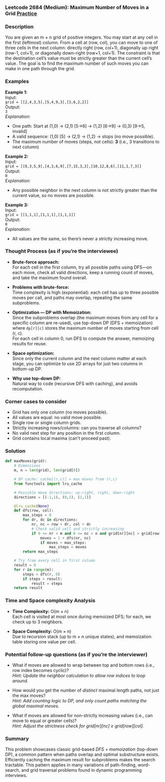 ### Leetcode 2684 (Medium): Maximum Number of Moves in a Grid [Practice](https://leetcode.com/problems/maximum-number-of-moves-in-a-grid)

### Description  
You are given an m × n grid of positive integers. You may start at any cell in the first (leftmost) column. From a cell at (row, col), you can move to one of three cells in the next column: directly right (row, col+1), diagonally up-right (row-1, col+1), or diagonally down-right (row+1, col+1). The constraint is that the destination cell’s value must be strictly greater than the current cell’s value. The goal is to find the maximum number of such moves you can make in one path through the grid.

### Examples  

**Example 1:**  
Input:  
`grid = [[2,4,3,5],[5,4,9,3],[3,6,2,2]]`  
Output:  
`3`  
*Explanation:*
- One path: Start at (1,0) → (2,1) [5→6] → (1,2) [6→9] → (0,3) [9→5, invalid]  
- A valid sequence: (1,0) [5] → (2,1)  → (1,2)  → stops (no move possible).  
- The maximum number of moves (steps, not cells): **3** (i.e., 3 transitions to next column)

**Example 2:**  
Input:  
`grid = [[8,3,5,9],[4,3,6,9],[7,15,3,2],[10,12,8,6],[11,1,7,3]]`  
Output:  
`0`  
*Explanation:*
- Any possible neighbor in the next column is not strictly greater than the current value, so no moves are possible.

**Example 3:**  
Input:  
`grid = [[1,1,1],[1,1,1],[1,1,1]]`  
Output:  
`0`  
*Explanation:*
- All values are the same, so there’s never a strictly increasing move.

### Thought Process (as if you’re the interviewee)  
- **Brute-force approach:**  
  For each cell in the first column, try all possible paths using DFS—on each move, check all valid directions, keep a running count of moves, and take the maximum found overall.

- **Problems with brute-force:**  
  Time complexity is high (exponential): each cell has up to three possible moves per call, and paths may overlap, repeating the same subproblems.

- **Optimization — DP with Memoization:**  
  Since the subproblems overlap (the maximum moves from any cell for a specific column are re-used), use top-down DP (DFS + memoization) where `dp[r][c]` stores the maximum number of moves starting from cell (r, c).  
  For each cell in column 0, run DFS to compute the answer, memoizing results for reuse.

- **Space optimization:**  
  Since only the current column and the next column matter at each stage, you can optimize to use 2D arrays for just two columns in bottom-up DP.

- **Why use top-down DP:**  
  Natural way to code (recursive DFS with caching), and avoids recomputation.

### Corner cases to consider  
- Grid has only one column (no moves possible).
- All values are equal: no valid move possible.
- Single row or single column grids.
- Strictly increasing rows/columns: can you traverse all columns?
- No valid next step for any position in the first column.
- Grid contains local maxima (can't proceed past).

### Solution

```python
def maxMoves(grid):
    # Dimensions
    m, n = len(grid), len(grid[0])

    # DP cache: cache[(r,c)] = max moves from (r,c)
    from functools import lru_cache

    # Possible move directions: up-right, right, down-right
    directions = [(-1,1), (0,1), (1,1)]

    @lru_cache(None)
    def dfs(row, col):
        max_steps = 0
        for dr, dc in directions:
            nr, nc = row + dr, col + dc
            # Check valid cell and strictly increasing
            if 0 <= nr < m and 0 <= nc < n and grid[nr][nc] > grid[row][col]:
                moves = 1 + dfs(nr, nc)
                if moves > max_steps:
                    max_steps = moves
        return max_steps

    # Try from every cell in first column
    result = 0
    for r in range(m):
        steps = dfs(r, 0)
        if steps > result:
            result = steps
    return result
```

### Time and Space complexity Analysis  

- **Time Complexity:** O(m × n)  
  Each cell is visited at most once during memoized DFS; for each, we check up to 3 neighbors.

- **Space Complexity:** O(m × n)  
  Due to recursion stack (up to m × n unique states), and memoization table storing one value per cell.

### Potential follow-up questions (as if you’re the interviewer)  

- What if moves are allowed to wrap between top and bottom rows (i.e., row index becomes cyclic)?  
  *Hint: Update the neighbor calculation to allow row indices to loop around.*

- How would you get the number of *distinct* maximal length paths, not just the max moves?  
  *Hint: Add counting logic to DP, and only count paths matching the global maximal moves.*

- What if moves are allowed for non-strictly increasing values (i.e., can move to equal or greater cells)?  
  *Hint: Adjust the strictness check for grid[nr][nc] ≥ grid[row][col].*

### Summary
This problem showcases classic grid-based *DFS + memoization* (top-down DP), a common pattern when paths overlap and optimal substructure exists. Efficiently caching the maximum result for subproblems makes the search tractable. This pattern applies in many variations of path-finding, word-search, and grid traversal problems found in dynamic programming interviews.